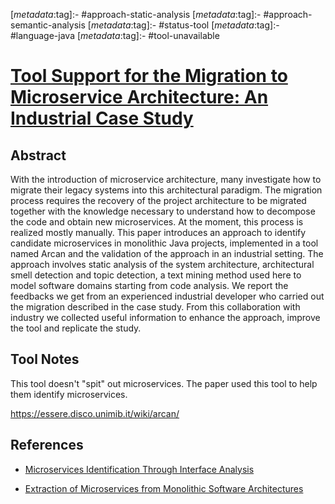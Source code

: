 <!-- deno-fmt-ignore-start -->

[_metadata_:tag]:- #approach-static-analysis
[_metadata_:tag]:- #approach-semantic-analysis
[_metadata_:tag]:- #status-tool
[_metadata_:tag]:- #language-java
[_metadata_:tag]:- #tool-unavailable

<!-- deno-fmt-ignore-end -->

# [Tool Support for the Migration to Microservice Architecture: An Industrial Case Study](https://doi.org/10.1007/978-3-030-29983-5_17)

## Abstract

With the introduction of microservice architecture, many investigate how to
migrate their legacy systems into this architectural paradigm. The migration
process requires the recovery of the project architecture to be migrated
together with the knowledge necessary to understand how to decompose the code
and obtain new microservices. At the moment, this process is realized mostly
manually. This paper introduces an approach to identify candidate microservices
in monolithic Java projects, implemented in a tool named Arcan and the
validation of the approach in an industrial setting. The approach involves
static analysis of the system architecture, architectural smell detection and
topic detection, a text mining method used here to model software domains
starting from code analysis. We report the feedbacks we get from an experienced
industrial developer who carried out the migration described in the case study.
From this collaboration with industry we collected useful information to enhance
the approach, improve the tool and replicate the study.

## Tool Notes

This tool doesn't "spit" out microservices. The paper used this tool to help
them identify microservices.

https://essere.disco.unimib.it/wiki/arcan/

## References

- [Microservices Identification Through Interface Analysis](./microservices-identification-through-interface-analysis.md)

- [Extraction of Microservices from Monolithic Software Architectures](./extraction-of-microservices-from-monolithic-software-architectures.md)
